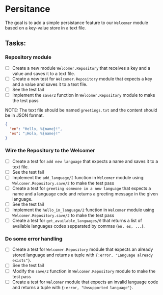 # Persitance

The goal is to add a simple persistance feature to our `Welcomer` module based on a key-value store in a text file.

## Tasks:

### Repository module

- [ ] Create a new module `Welcomer.Repository` that receives a key and a value and saves it to a text file.
- [ ] Create a new test for `Welcomer.Repository` module that expects a key and a value and saves it to a text file.
- [ ] See the test fail
- [ ] Implement the `save/2` function in `Welcomer.Repository` module to make the test pass

NOTE: The text file should be named `greetings.txt` and the content should be in JSON format.

```json
{
  "en": "Hello, %{name}!",
  "es": "¡Hola, %{name}!"
}
```

### Wire the Repository to the Welcomer

- [ ] Create a test for `add new language` that expects a name and saves it to a text file.
- [ ] See the test fail
- [ ] Implement the `add_language/2` function in `Welcomer` module using `Welcomer.Repository.save/2` to make the test pass
- [ ] Create a test for `greeting someone in a new language` that expects a name and a language code and returns a greeting message in the given language.
- [ ] See the test fail
- [ ] Implement the `hello_in_language/2` function in `Welcomer` module using `Welcomer.Repository.save/2` to make the test pass
- [ ] Create a test for `get_available_languages/0` that returns a list of available languages codes sepparated by commas (`en, es, ...`).

### Do some error handling

- [ ] Create a test for `Welcomer.Repository` module that expects an already stored language and returns a tuple with `{:error, "Language already exists"}`.
- [ ] See the test fail
- [ ] Modify the `save/2` function in `Welcomer.Repository` module to make the test pass
- [ ] Create a test for `Welcomer` module that expects an invalid language code and returns a tuple with `{:error, "Unsupported language"}`.
